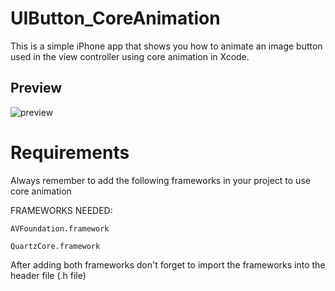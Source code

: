 UIButton_CoreAnimation
======================

This is a simple iPhone app that shows you how to animate an image button used in the 
view controller using core animation in Xcode.
## Preview
![preview](http://ahmedbekhit.com/sample_quartzcore.gif)

# Requirements
Always remember to add the following frameworks in your project to use core animation

FRAMEWORKS NEEDED:

`AVFoundation.framework`

`QuartzCore.framework`

After adding both frameworks don't forget to import the frameworks into the header file (.h file)

